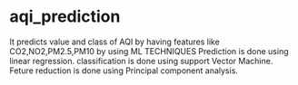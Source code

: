 # aqi_prediction
It predicts value and class of AQI by having features like CO2,NO2,PM2.5,PM10 by using ML TECHNIQUES
Prediction is done using linear regression.
classification is done using support Vector Machine.
Feture reduction is done using Principal component analysis.
